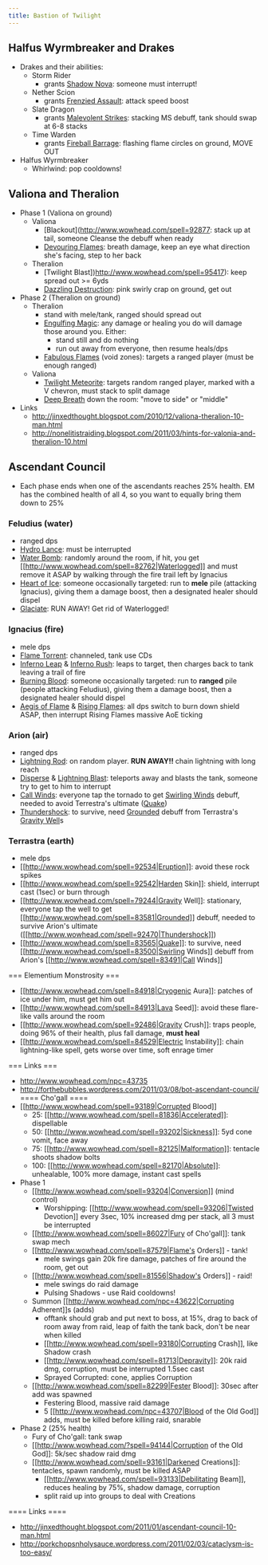 ```yaml
---
title: Bastion of Twilight
---
```


## Halfus Wyrmbreaker and Drakes
  * Drakes and their abilities:
    * Storm Rider
      * grants [Shadow Nova](http://www.wowhead.com/spell=83703): someone must interrupt!
    * Nether Scion
      * grants [Frenzied Assault](http://www.wowhead.com/spell=83693): attack speed boost
    * Slate Dragon
      * grants [Malevolent Strikes](http://www.wowhead.com/spell=83908): stacking MS debuff, tank should swap at 6-8 stacks
    * Time Warden
      * grants [Fireball Barrage](http://www.wowhead.com/spell=83706): flashing flame circles on ground, MOVE OUT
  * Halfus Wyrmbreaker
    * Whirlwind: pop cooldowns!

## Valiona and Theralion
  * Phase 1 (Valiona on ground)
    * Valiona
      * [Blackout](http://www.wowhead.com/spell=92877: stack up at tail, someone Cleanse the debuff when ready
      * [Devouring Flames](http://www.wowhead.com/spell=90950): breath damage, keep an eye what direction she's facing, step to her back
    * Theralion
      * [Twilight Blast])http://www.wowhead.com/spell=95417): keep spread out >= 6yds
      * [Dazzling Destruction](http://www.wowhead.com/spell=86408): pink swirly crap on ground, get out
  * Phase 2 (Theralion on ground)
    * Theralion
      * stand with mele/tank, ranged should spread out
      * [Engulfing Magic](http://www.wowhead.com/spell=95639): any damage or healing you do will damage those around you. Either:
        * stand still and do nothing
        * run out away from everyone, then resume heals/dps
      * [Fabulous Flames](http://www.wowhead.com/spell=86505) (void zones): targets a ranged player (must be enough ranged)
    * Valiona
      * [Twilight Meteorite](http://www.wowhead.com/spell=86013): targets random ranged player, marked with a V chevron, must stack to split damage
      * [Deep Breath](http://www.wowhead.com/spell=86059) down the room: "move to side" or "middle"
  * Links
    * http://jinxedthought.blogspot.com/2010/12/valiona-theralion-10-man.html
    * http://nonelitistraiding.blogspot.com/2011/03/hints-for-valonia-and-theralion-10.html

## Ascendant Council
  * Each phase ends when one of the ascendants reaches 25% health. EM has the combined health of all 4, so you want to equally bring them down to 25%
### Feludius (water)
  * ranged dps
  * [Hydro Lance](http://www.wowhead.com/spell=82752): must be interrupted
  * [Water Bomb](http://www.wowhead.com/spell=82699): randomly around the room, if hit, you get [[http://www.wowhead.com/spell=82762|Waterlogged]] and must remove it ASAP by walking through the fire trail left by Ignacius
  * [Heart of Ice](http://www.wowhead.com/spell=82665): someone occasionally targeted: run to **mele** pile (attacking Ignacius), giving them a damage boost, then a designated healer should dispel
  * [Glaciate](http://www.wowhead.com/spell=92508): RUN AWAY! Get rid of Waterlogged!
### Ignacius (fire)
  * mele dps
  * [Flame Torrent](http://www.wowhead.com/spell=92517): channeled, tank use CDs
  * [Inferno Leap](http://www.wowhead.com/spell=92521) & [Inferno Rush](http://www.wowhead.com/spell=82859): leaps to target, then charges back to tank leaving a trail of fire
  * [Burning Blood](http://www.wowhead.com/spell=82660): someone occasionally targeted: run to **ranged** pile (people attacking Feludius), giving them a damage boost, then a designated healer should dispel
  * [Aegis of Flame](http://www.wowhead.com/spell=92512) & [Rising Flames](http://www.wowhead.com/spell=82636): all dps switch to burn down shield ASAP, then interrupt Rising Flames massive AoE ticking

### Arion (air)
  * ranged dps
  * [Lightning Rod](http://www.wowhead.com/spell=83099): on random player. **RUN AWAY!!** chain lightning with long reach
  * [Disperse](http://www.wowhead.com/spell=83087) & [Lightning Blast](http://www.wowhead.com/spell=93988): teleports away and blasts the tank, someone try to get to him to interrupt
  * [Call Winds](http://www.wowhead.com/spell=83491): everyone tap the tornado to get [Swirling Winds](http://www.wowhead.com/spell=83500) debuff, needed to avoid Terrestra's ultimate ([Quake](http://www.wowhead.com/spell=83565))
  * [Thundershock](http://www.wowhead.com/spell=92470): to survive, need [Grounded](http://www.wowhead.com/spell=83581) debuff from Terrastra's [Gravity Well](http://www.wowhead.com/spell=79244)s
### Terrastra (earth)
  * mele dps
  * [[http://www.wowhead.com/spell=92534|Eruption]]: avoid these rock spikes
  * [[http://www.wowhead.com/spell=92542|Harden Skin]]: shield, interrupt cast (1sec) or burn through
  * [[http://www.wowhead.com/spell=79244|Gravity Well]]: stationary, everyone tap the well to get [[http://www.wowhead.com/spell=83581|Grounded]] debuff, needed to survive Arion's ultimate ([[http://www.wowhead.com/spell=92470|Thundershock]])
  * [[http://www.wowhead.com/spell=83565|Quake]]: to survive, need [[http://www.wowhead.com/spell=83500|Swirling Winds]] debuff from Arion's [[http://www.wowhead.com/spell=83491|Call Winds]]

=== Elementium Monstrosity ===
  * [[http://www.wowhead.com/spell=84918|Cryogenic Aura]]: patches of ice under him, must get him out
  * [[http://www.wowhead.com/spell=84913|Lava Seed]]: avoid these flare-like valls around the room
  * [[http://www.wowhead.com/spell=92486|Gravity Crush]]: traps people, doing 96% of their health, plus fall damage, **must heal**
  * [[http://www.wowhead.com/spell=84529|Electric Instability]]: chain lightning-like spell, gets worse over time, soft enrage timer

=== Links ===
  * http://www.wowhead.com/npc=43735
  * http://forthebubbles.wordpress.com/2011/03/08/bot-ascendant-council/
==== Cho'gall ====
  * [[http://www.wowhead.com/spell=93189|Corrupted Blood]]
    * 25: [[http://www.wowhead.com/spell=81836|Accelerated]]: dispellable
    * 50: [[http://www.wowhead.com/spell=93202|Sickness]]: 5yd cone vomit, face away
    * 75: [[http://www.wowhead.com/spell=82125|Malformation]]: tentacle shoots shadow bolts
    * 100: [[http://www.wowhead.com/spell=82170|Absolute]]: unhealable, 100% more damage, instant cast spells
  * Phase 1
    * [[http://www.wowhead.com/spell=93204|Conversion]] (mind control)
      * Worshipping: [[http://www.wowhead.com/spell=93206|Twisted Devotion]] every 3sec, 10% increased dmg per stack, all 3 must be interrupted
    * [[http://www.wowhead.com/spell=86027|Fury of Cho'gall]]: tank swap mech
    * [[http://www.wowhead.com/spell=87579|Flame's Orders]] - tank!
      * mele swings gain 20k fire damage, patches of fire around the room, get out
    * [[http://www.wowhead.com/spell=81556|Shadow's Orders]] - raid!
      * mele swings do raid damage
      * Pulsing Shadows - use Raid cooldowns!
    * Summon [[http://www.wowhead.com/npc=43622|Corrupting Adherent]]s (adds)
      * offtank should grab and put next to boss, at 15%, drag to back of room away from raid, leap of faith the tank back, don't be near when killed
      * [[http://www.wowhead.com/spell=93180|Corrupting Crash]], like Shadow crash
      * [[http://www.wowhead.com/spell=81713|Depravity]]: 20k raid dmg, corruption, must be interrupted 1.5sec cast
      * Sprayed Corrupted: cone, applies Corruption
    * [[http://www.wowhead.com/spell=82299|Fester Blood]]: 30sec after add was spawned
      * Festering Blood, massive raid damage
      * 5 [[http://www.wowhead.com/npc=43707|Blood of the Old God]] adds, must be killed before killing raid, snarable
  * Phase 2 (25% health)
    * Fury of Cho'gall: tank swap
    * [[http://www.wowhead.com/?spell=94144|Corruption of the Old God]]: 5k/sec shadow raid dmg
    * [[http://www.wowhead.com/spell=93161|Darkened Creations]]: tentacles, spawn randomly, must be killed ASAP
      * [[http://www.wowhead.com/spell=93133|Debilitating Beam]], reduces healing by 75%, shadow damage, corruption
      * split raid up into groups to deal with Creations
  


==== Links ====
  * http://jinxedthought.blogspot.com/2011/01/ascendant-council-10-man.html
  * http://porkchopsnholysauce.wordpress.com/2011/02/03/cataclysm-is-too-easy/
